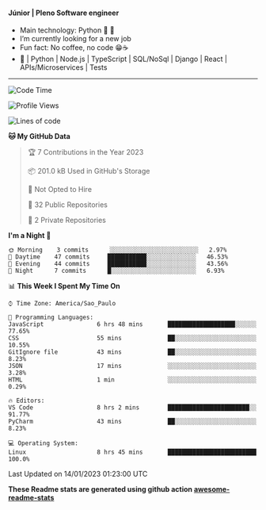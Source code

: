 #### Júnior | Pleno Software engineer 

- Main technology: Python 🐍 💖
- I’m currently looking for a new job
- Fun fact: No coffee, no code 😁☕
- 📖 | Python | Node.js | TypeScript | SQL/NoSql | Django | React | APIs/Microservices | Tests 
---
<!--START_SECTION:waka-->
![Code Time](http://img.shields.io/badge/Code%20Time-535%20hrs%202%20mins-blue)

![Profile Views](http://img.shields.io/badge/Profile%20Views-0-blue)

![Lines of code](https://img.shields.io/badge/From%20Hello%20World%20I%27ve%20Written-487%20Thousand%20lines%20of%20code-blue)

**🐱 My GitHub Data** 

> 🏆 7 Contributions in the Year 2023
 > 
> 📦 201.0 kB Used in GitHub's Storage 
 > 
> 🚫 Not Opted to Hire
 > 
> 📜 32 Public Repositories 
 > 
> 🔑 2 Private Repositories  
 > 
**I'm a Night 🦉** 

```text
🌞 Morning    3 commits      ░░░░░░░░░░░░░░░░░░░░░░░░░   2.97% 
🌆 Daytime    47 commits     ███████████░░░░░░░░░░░░░░   46.53% 
🌃 Evening    44 commits     ███████████░░░░░░░░░░░░░░   43.56% 
🌙 Night      7 commits      █░░░░░░░░░░░░░░░░░░░░░░░░   6.93%

```


📊 **This Week I Spent My Time On** 

```text
⌚︎ Time Zone: America/Sao_Paulo

💬 Programming Languages: 
JavaScript               6 hrs 48 mins       ███████████████████░░░░░░   77.65% 
CSS                      55 mins             ██░░░░░░░░░░░░░░░░░░░░░░░   10.55% 
GitIgnore file           43 mins             ██░░░░░░░░░░░░░░░░░░░░░░░   8.23% 
JSON                     17 mins             ░░░░░░░░░░░░░░░░░░░░░░░░░   3.28% 
HTML                     1 min               ░░░░░░░░░░░░░░░░░░░░░░░░░   0.29%

🔥 Editors: 
VS Code                  8 hrs 2 mins        ███████████████████████░░   91.77% 
PyCharm                  43 mins             ██░░░░░░░░░░░░░░░░░░░░░░░   8.23%

💻 Operating System: 
Linux                    8 hrs 45 mins       █████████████████████████   100.0%

```


 Last Updated on 14/01/2023 01:23:00 UTC
<!--END_SECTION:waka-->

**These Readme stats are generated using github action [awesome-readme-stats](https://github.com/anmol098/waka-readme-stats)**

